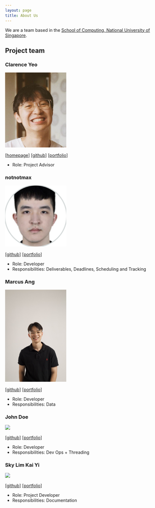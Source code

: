 ```yaml
---
layout: page
title: About Us
---
```


We are a team based in the [School of Computing, National University of Singapore](https://www.comp.nus.edu.sg).

## Project team

### Clarence Yeo

<img src="images/clarenceeey.png" width="200px">

[[homepage](http://www.comp.nus.edu.sg/~damithch)]
[[github](https://github.com/clarenceeey)]
[[portfolio](team/clarence.md)]

* Role: Project Advisor


### notnotmax

<img src="images/notnotmax.png" width="200px">

[[github](https://github.com/notnotmax)]
[[portfolio](team/notnotmax.md)]

* Role: Developer
* Responsibilities: Deliverables, Deadlines, Scheduling and Tracking

### Marcus Ang

<img src="images/marcusjhang.png" width="200px">

[[github](http://github.com/marcusjhang)] [[portfolio](team/marcusjhang.md)]

* Role: Developer
* Responsibilities: Data

### John Doe

<img src="images/johndoe.png" width="200px">

[[github](http://github.com/johndoe)]
[[portfolio](team/johndoe.md)]

* Role: Developer
* Responsibilities: Dev Ops + Threading

### Sky Lim Kai Yi

<img src="images/s-k-y-light.png" width="200px">

[[github](https://github.com/S-K-Y-Light)]
[[portfolio](team/sky.md)]

* Role: Project Developer
* Responsibilities: Documentation
